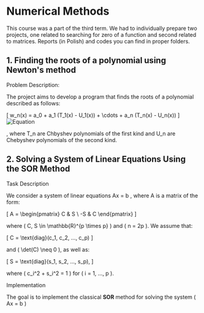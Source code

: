 # Numerical Methods
This course was a part of the third term. We had to individually prepare two projects, one related to searching for zero of a function and second related to matrices. Reports (in Polish) and codes you can find in proper folders.

## 1. Finding the roots of a polynomial using Newton's method

Problem Description:

The project aims to develop a program that finds the roots of a polynomial described as follows:

\[
w_n(x) = a_0 + a_1 (T_1(x) - U_1(x)) + \cdots + a_n (T_n(x) - U_n(x))
\]
![Equation](https://latex.codecogs.com/png.latex?\color{gray}w_n(x)%20=%20a_0%20+%20a_1%20(T_1(x)%20-%20U_1(x))%20+%20\cdots%20+%20a_n%20(T_n(x)%20-%20U_n(x)))



, where T_n are Chbyshev polynomials of the first kind and U_n are Chebyshev polynomials of the second kind.


## 2. Solving a System of Linear Equations Using the SOR Method

Task Description

We consider a system of linear equations  Ax = b , where  A  is a matrix of the form:

\[
A =
\begin{pmatrix}
C & S \\
-S & C
\end{pmatrix}
\]

where \( C, S \in \mathbb{R}^{p \times p} \) and \( n = 2p \). We assume that:

\[
C = \text{diag}(c_1, c_2, ..., c_p)
\]

and \( \det(C) \neq 0 \), as well as:

\[
S = \text{diag}(s_1, s_2, ..., s_p),
\]

where \( c_i^2 + s_i^2 = 1 \) for \( i = 1, ..., p \).

Implementation

The goal is to implement the classical **SOR** method for solving the system \( Ax = b \) 

